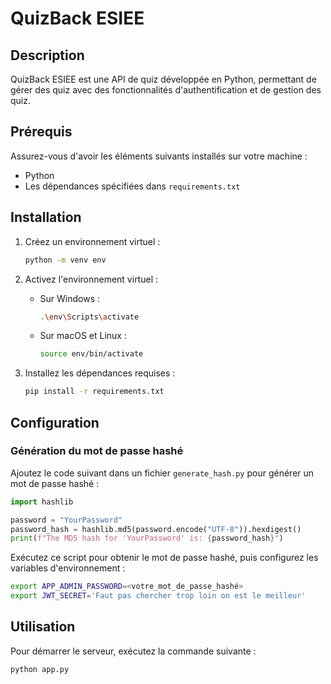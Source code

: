 # QuizBack ESIEE

## Description
QuizBack ESIEE est une API de quiz développée en Python, permettant de gérer des quiz avec des fonctionnalités d'authentification et de gestion des quiz.

## Prérequis
Assurez-vous d'avoir les éléments suivants installés sur votre machine :
- Python
- Les dépendances spécifiées dans `requirements.txt`

## Installation

1. Créez un environnement virtuel :
    ```sh
    python -m venv env
    ```

2. Activez l'environnement virtuel :
    - Sur Windows :
      ```sh
      .\env\Scripts\activate
      ```
    - Sur macOS et Linux :
      ```sh
      source env/bin/activate
      ```

3. Installez les dépendances requises :
    ```sh
    pip install -r requirements.txt
    ```

## Configuration

### Génération du mot de passe hashé

Ajoutez le code suivant dans un fichier `generate_hash.py` pour générer un mot de passe hashé :

```python
import hashlib

password = "YourPassword"
password_hash = hashlib.md5(password.encode("UTF-8")).hexdigest()
print(f"The MD5 hash for 'YourPassword' is: {password_hash}")
```
Exécutez ce script pour obtenir le mot de passe hashé, puis configurez les variables d'environnement :

```sh
export APP_ADMIN_PASSWORD=<votre_mot_de_passe_hashé>
export JWT_SECRET='Faut pas chercher trop loin on est le meilleur'
```
## Utilisation
Pour démarrer le serveur, exécutez la commande suivante :

```sh
python app.py
```